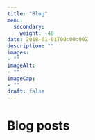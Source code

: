 ```yaml
---
title: "Blog"
menu: 
  secondary:
    weight: -40
date: 2018-01-01T00:00:00Z
description: ""
images: 
- ""
imageAlt: 
- ""
imageCap:
- ""
draft: false
---
```


# Blog posts
